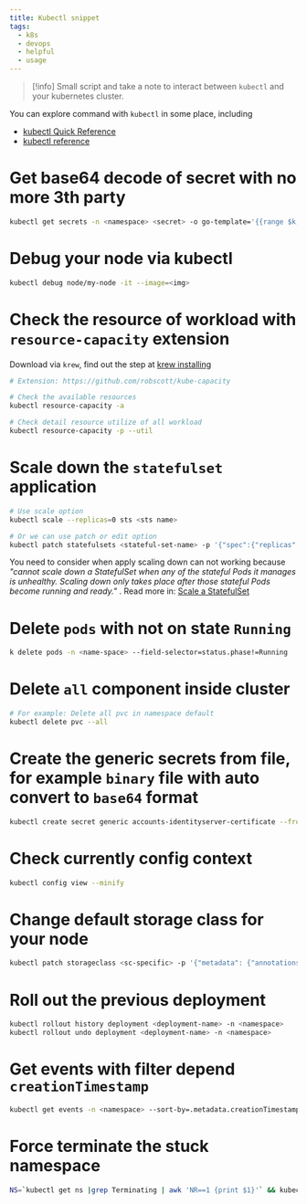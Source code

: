 ```yaml
---
title: Kubectl snippet
tags:
  - k8s
  - devops
  - helpful
  - usage
---
```

>[!info]
>Small script and take a note to interact between `kubectl` and your kubernetes cluster.

You can explore command with `kubectl` in some place, including

- [kubectl Quick Reference](https://kubernetes.io/docs/reference/kubectl/quick-reference/)
- [kubectl reference](https://kubernetes.io/docs/reference/kubectl/generated/)
# Get base64 decode of secret with no more 3th party

```bash
kubectl get secrets -n <namespace> <secret> -o go-template='{{range $k,$v := .data}}{{"### "}}{{$k}}{{"\n"}}{{$v|base64decode}}{{"\n\n"}}{{end}}'
```

# Debug your node via kubectl

```bash
kubectl debug node/my-node -it --image=<img>
```

# Check the resource of workload with `resource-capacity` extension

Download via `krew`, find out the step at [krew installing](https://krew.sigs.k8s.io/docs/user-guide/setup/install/)

```bash
# Extension: https://github.com/robscott/kube-capacity

# Check the available resources
kubectl resource-capacity -a

# Check detail resource utilize of all workload
kubectl resource-capacity -p --util
```

# Scale down the `statefulset` application

```bash
# Use scale option
kubectl scale --replicas=0 sts <sts name>

# Or we can use patch or edit option
kubectl patch statefulsets <stateful-set-name> -p '{"spec":{"replicas":<new-replicas>}}'
```

You need to consider when apply scaling down can not working because *"cannot scale down a StatefulSet when any of the stateful Pods it manages is unhealthy. Scaling down only takes place after those stateful Pods become running and ready."* . Read more in: [Scale a StatefulSet](https://kubernetes.io/docs/tasks/run-application/scale-stateful-set/#troubleshooting)

# Delete `pods` with not on state `Running`

```bash
k delete pods -n <name-space> --field-selector=status.phase!=Running
```

# Delete `all` component inside cluster

```bash
# For example: Delete all pvc in namespace default
kubectl delete pvc --all 
```
# Create the generic secrets from file, for example `binary` file with auto convert to `base64` format

```bash
kubectl create secret generic accounts-identityserver-certificate --from-file=certificate.pfx --dry-run=client -o yaml > certificate_sec.yaml 
```

# Check currently config context 

```bash
kubectl config view --minify
```

# Change default storage class for your node

```bash
kubectl patch storageclass <sc-specific> -p '{"metadata": {"annotations":{"storageclass.kubernetes.io/is-default-class":"true"}}}'
```

# Roll out the previous deployment

```bash
kubectl rollout history deployment <deployment-name> -n <namespace>  
kubectl rollout undo deployment <deployment-name> -n <namespace>
```

# Get events with filter depend `creationTimestamp`


```bash
kubectl get events -n <namespace> --sort-by=.metadata.creationTimestamp
```

# Force terminate the stuck namespace

```bash
NS=`kubectl get ns |grep Terminating | awk 'NR==1 {print $1}'` && kubectl get namespace "$NS" -o json   | tr -d "\n" | sed "s/\"finalizers\": \[[^]]\+\]/\"finalizers\": []/"   | kubectl replace --raw /api/v1/namespaces/$NS/finalize -f - 
```